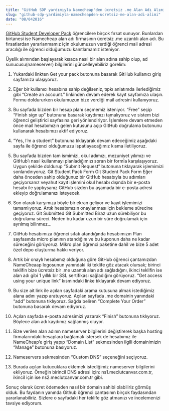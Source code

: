 ```yaml
---
title: "GitHub SDP yardımıyla Namecheap'den ücretsiz .me Alan Adı Alımı"
slug: "github-sdp-yardimiyla-namecheapden-ucretsiz-me-alan-adi-alimi"
date: "08/042016"
---
```


[GitHub Student Developer Pack](https://education.github.com/pack) öğrencilere birçok fırsat sunuyor. Bunlardan birtanesi ise Namecheap alan adı firmasının ücretsiz .me uzantılı alan adı. Bu fırsatlardan yararlanmamız için okulumuzun verdiği öğrenci mail adresi aracılığı ile öğrenci olduğumuzu kanıtlamamız isteniyor.

Üyelik alımından başlayarak kısaca nasıl bir alan adına sahip olup, ad sunucusu(nameserver) bilgilerini güncelleyebiliriz görelim:

1. Yukardaki linkten Get your pack butonuna basarak GitHub kullanıcı giriş sayfamıza ulaşıyoruz.

2. Eğer bir kullanıcı hesabına sahip değilseniz, tıpkı anlatımda ilerlediğimiz gibi “Create an account.” linkinden devam ederek kayıt sayfamıza ulaşın. Formu doldururken okulumuzun bize verdiği mail adresini kullanıyoruz.

3. Bu sayfada bizden bir hesap planı seçmemiz isteniyor. “Free” seçip “Finish sign up” butonuna basarak kaydımızı tamalıyoruz ve sistem bizi öğrenci geliştirici sayfasına geri yönlendiriyor. İşlemlere devam etmeden önce mail hesabımızın gelen kutusunu açıp GitHub doğrulama butonunu kullanarak hesabımızı aktif ediyoruz.

4. “Yes, I’m a student” butonuna tıklayarak devam edeceğimiz aşağıdaki sayfa ile öğrenci olduğumuzu ispatlayacağımız kısma iletiliyoruz.

5. Bu sayfada bizden tam ismimizi, okul adımızı, mezuniyet yılımızı ve GitHub’ı nasıl kullanmayı planladığımızı soran bir formla karşılaşıyoruz. Uygun şekilde doldurup “Submit Request” butonuna tıklayarak işlemimizi sonlandırıyoruz. Git Student Pack Form Git Student Pack Form
   Eğer daha önceden sahip olduğunuz bir GitHub hesabıyla bu adımları geçiyorsanız veyahut kayıt işlemini okul hesabı dışında bir e-posta hesabı ile yaptıysanız GitHub sizden bu aşamada bir e-posta adresi ekleyip doğrulamanızı isteyecek. 

6. Son olarak karşımıza böyle bir ekran geliyor ve kayıt işlemimizi tamamlıyoruz. Artık hesabımızın onaylanması için bekleme sürecine geçiyoruz. Git Submitted Git Submitted 
   Biraz uzun sürebiliyor bu doğrulama süreci. Neden bu kadar uzun bir süre doğrulamak için ayrılmış bilinmez…

7. GitHub hesabımıza öğrenci sıfatı atandığında hesabımızın Plan sayfasında micro planının atandığını ve bu kuponun daha ne kadar süreceğini görüyoruz. Mikro plan öğrenci paketine dahil ve bize 5 adet özel depo oluşturma hakkı veriyor.

8. Artık bir onaylı hesabımız olduğuna göre GitHub öğrenci çantamızdan NameCheaap logosunun yanındaki iki teklife göz atacak olursak; birinci teklifin bize ücretsiz bir .me uzantılı alan adı sağladığını, ikinci teklifin ise alan adı gibi 1  yıllık bir SSL sertifikası sağladığını görüyoruz. “Get access using your unique link” kısmındaki linke tıklayarak devam ediyoruz.

9. Bu size ait link ile açılan sayfadaki arama kutusuna almak istediğimiz alana adını yazıp aratuyoruz. Açılan sayfada .me domainin yanındaki “add” butonuna tıklıyoruz. Sağda beliren “Complete Your Order” butonuna basarak devam ediyoruz.

10. Açılan sayfada e-posta adresimizi yazarak “Finish” butonuna tıklıyoruz. Böylece alan adı kaydımız sağlanmış oluyor.

11. Bize verilen alan adının nameserver bilgilerini değiştirerek başka hosting firmalarındaki hesaplara bağlamak istersek de hesabımız ile NameCheap’e giriş yapıp “Domain List” sekmesinden ilgili domainimizin “Manage” butonuna basıyoruz.

12. Nameservers sekmesinden “Custom DNS” seçeneğini seçiyoruz.

13. Burada açılan kutucuklara eklemek istediğimiz nameserver bilgilerini ekliyoruz. Örneğin birincil DNS adresi için: ns1.meclutcanvar.com.tr, ikincil için ise ns2.meclutcanvar.com.tr gibi.

Sonuç olarak ücret ödemeden nasıl bir domain sahibi olabiliriz görmüş olduk. Bu faydanın yanında Github öğrenci çantasının birçok faydasından yararlanabiliriz. Sizlere o sayfadaki her teklife göz atmanızı ve incelemenizi tavsiye ediyorum.
